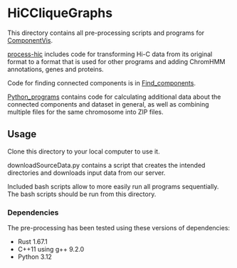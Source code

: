 # HiCCliqueGraphs
This directory contains all pre-processing scripts and programs for [ComponentVis](https://github.com/IMCS-Bioinformatics/ChromatinNetworkVisualisation/tree/main/Visualizations/ComponentVisualization).

[process-hic](./process-hic) includes code for transforming Hi-C data from its original format to a format that is used for other programs and adding ChromHMM annotations, genes and proteins.

Code for finding connected components is in [Find_components](./Find_components).

[Python_programs](./Python_programs) contains code for calculating additional data about the connected components and dataset in general, as well as combining multiple files for the same chromosome into ZIP files.

## Usage
Clone this directory to your local computer to use it.

downloadSourceData.py contains a script that creates the intended directories and downloads input data from our server.

Included bash scripts allow to more easily run all programs sequentially. The bash scripts should be run from this directory.

### Dependencies
The pre-processing has been tested using these versions of dependencies:
- Rust 1.67.1
- C++11 using g++ 9.2.0
- Python 3.12
